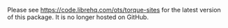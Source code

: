 Please see https://code.librehq.com/ots/torque-sites for the latest version of this package.
It is no longer hosted on GitHub. 
